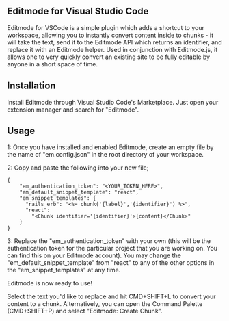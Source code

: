 ## Editmode for Visual Studio Code

Editmode for VSCode is a simple plugin which adds a shortcut to your workspace, allowing you to instantly convert content inside to chunks - it will take the text, send it to the Editmode API which returns an identifier, and replace it with an Editmode helper. Used in conjunction with Editmode.js, it allows one to very quickly convert an existing site to be fully editable by anyone in a short space of time.

## Installation

Install Editmode through Visual Studio Code's Marketplace.
Just open your extension manager and search for "Editmode".

## Usage

1: Once you have installed and enabled Editmode, create an empty file by the name of "em.config.json" in the root directory of your workspace.

2: Copy and paste the following into your new file;

```
{
    "em_authentication_token": "<YOUR_TOKEN_HERE>",
    "em_default_snippet_template": "react",
    "em_snippet_templates": {
      "rails_erb": "<%= chunk('{label}','{identifier}') %>",
      "react": 
        "<Chunk identifier='{identifier}'>{content}</Chunk>"
    }
}
```

3: Replace the "em_authentication_token" with your own (this will be the authentication token for the particular project that you are working on. You can find this on your Editmode account). You may change the "em_default_snippet_template" from "react" to any of the other options in the "em_snippet_templates" at any time.

Editmode is now ready to use!

Select the text you'd like to replace and hit CMD+SHIFT+L to convert your content to a chunk. Alternatively, you can open the Command Palette (CMD+SHIFT+P) and select "Editmode: Create Chunk".
